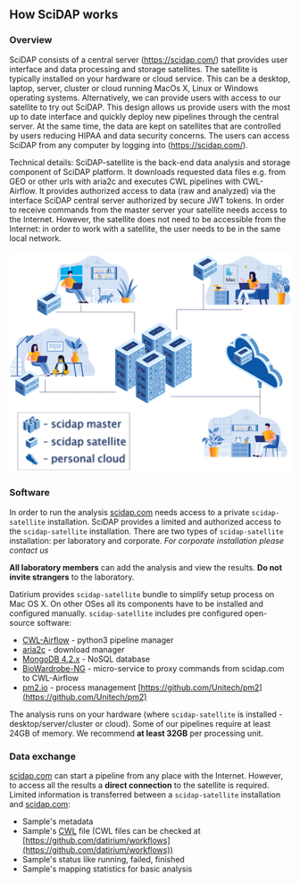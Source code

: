 ## How SciDAP works

### Overview

SciDAP  consists of a central server (https://scidap.com/) that provides user interface and data processing and storage satellites. The satellite is typically installed on your hardware or cloud service. This can be a desktop, laptop, server, cluster or cloud running MacOs X, Linux or Windows operating systems. Alternatively, we can provide users with access to our satellite to try out SciDAP.
This design allows us provide users with the most up to date interface and quickly deploy new pipelines through the central server. At the same time, the data are kept on satellites that are controlled by users reducing HIPAA and data security concerns. The users can access SciDAP from any computer by logging into (https://scidap.com/).

Technical details: SciDAP-satellite is the back-end data analysis and storage component of SciDAP platform. It downloads requested data files e.g. from GEO or other urls with aria2c and executes CWL pipelines with CWL-Airflow. It provides authorized access to data (raw and analyzed) via the interface SciDAP central server authorized by secure JWT tokens. In order to receive commands from the master server your satellite needs access to the Internet. However, the satellite does not need to be accessible from the Internet: in order to work with a satellite, the user needs to be in the same local network.

![scidap-satellite explained](https://raw.githubusercontent.com/datirium/scidap/master/tutorials/installation/satellite-explained.svg)


### Software

In order to run the analysis [scidap.com](https://scidap.com) needs access to a private `scidap-satellite` installation. SciDAP provides a limited
and authorized access to the `scidap-satellite` installation. There are two types of `scidap-satellite` installation: per laboratory and corporate.
*For corporate installation please contact us*

**All laboratory members** can add the analysis and view the results. **Do not invite strangers** to the laboratory.

Datirium provides `scidap-satellite` bundle to simplify setup process on Mac OS X.
On other OSes all its components have to be installed and configured manually. `scidap-satellite` includes pre configured open-source software:

* [CWL-Airflow](https://github.com/Barski-lab/cwl-airflow) - python3 pipeline manager
* [aria2c](https://aria2.github.io/) - download manager
* [MongoDB 4.2.x](https://www.mongodb.com/download-center/community) - NoSQL database
* [BioWardrobe-NG](https://github.com/Barski-lab/biowardrobe-ng) - micro-service to proxy commands from scidap.com to CWL-Airflow
* [pm2.io](pm2.io) - process management [https://github.com/Unitech/pm2](https://github.com/Unitech/pm2)

The analysis runs on your hardware (where `scidap-satellite` is installed - desktop/server/cluster or cloud).
Some of our pipelines require at least 24GB of memory. We recommend **at least 32GB** per processing unit.

### Data exchange

[scidap.com](https://scidap.com) can start a pipeline from any place with the Internet. However, to access all the results a **direct connection**
to the satellite is required.
Limited information is transferred between a `scidap-satellite` installation and [scidap.com](https://scidap.com):

* Sample's metadata
* Sample's [CWL](https://www.commonwl.org/) file (CWL files can be checked at [https://github.com/datirium/workflows](https://github.com/datirium/workflows))
* Sample's status like running, failed, finished
* Sample's mapping statistics for basic analysis
